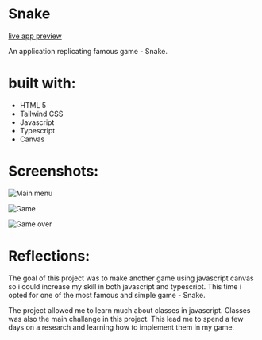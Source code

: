 ﻿# Snake
[live app preview](https://mccowsky.github.io/Snake/)

An application replicating famous game - Snake.

# built with:

 - HTML 5 
 - Tailwind CSS 
 - Javascript
 - Typescript
 - Canvas

# Screenshots:

![Main menu](https://i.imgur.com/FCDPksa.png)

![Game](https://i.imgur.com/l1dJ9r9.png)

![Game over](https://i.imgur.com/NoHmuCX.png)

# Reflections:

The goal of this project was to make another game using javascript canvas so i could increase my skill in both javascript and typescript. This time i opted for one of the most famous and simple game - Snake. 						

The project allowed me to learn much about classes in javascript. Classes was also the main challange in this project. This lead me to spend a few days on a research and learning how to implement them in my game.
